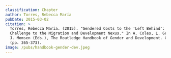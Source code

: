 ```yaml
---
classification: Chapter
author: Torres, Rebecca María
pubDate: 2015-03-02
citation: >
  Torres, Rebecca María. (2015). "Gendered Costs to the 'Left Behind': A
  Challenge to the Migration and Development Nexus." In A. Coles, L. Gray, and
  J. Momsen (Eds.), The Routledge Handbook of Gender and Development. Chapter 37
  (pp. 365-373).
image: /pubs/handbook-gender-dev.jpeg
---
```

